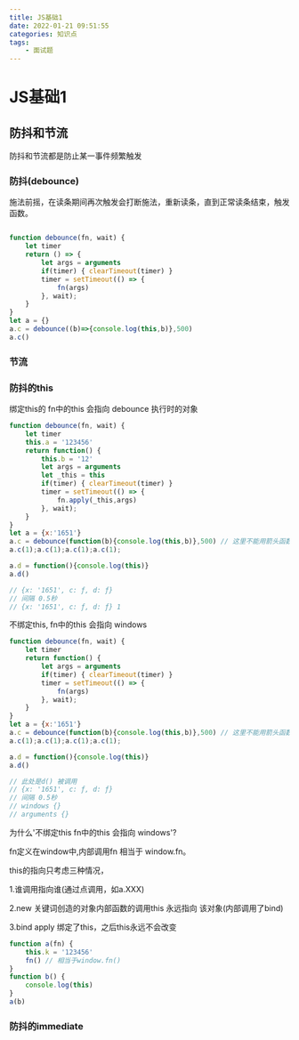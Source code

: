 ```yaml
---
title: JS基础1
date: 2022-01-21 09:51:55
categories: 知识点
tags: 
    - 面试题
---
```


# JS基础1

## 防抖和节流

防抖和节流都是防止某一事件频繁触发

### 防抖(debounce)

施法前摇，在读条期间再次触发会打断施法，重新读条，直到正常读条结束，触发函数。

```js

function debounce(fn, wait) {
    let timer
    return () => {
        let args = arguments
        if(timer) { clearTimeout(timer) }
        timer = setTimeout(() => {
            fn(args)
        }, wait);
    }
}
let a = {}
a.c = debounce((b)=>{console.log(this,b)},500)
a.c()

```

### 节流



### 防抖的this

绑定this的 fn中的this 会指向 debounce 执行时的对象

```js
function debounce(fn, wait) {
    let timer
    this.a = '123456'
    return function() {
        this.b = '12'
        let args = arguments
        let _this = this
        if(timer) { clearTimeout(timer) }
        timer = setTimeout(() => {
            fn.apply(_this,args)
        }, wait);
    }
}
let a = {x:'1651'}
a.c = debounce(function(b){console.log(this,b)},500) // 这里不能用箭头函数，不然会console windows
a.c(1);a.c(1);a.c(1);a.c(1);

a.d = function(){console.log(this)}
a.d()

// {x: '1651', c: ƒ, d: ƒ}
// 间隔 0.5秒
// {x: '1651', c: ƒ, d: ƒ} 1
```

不绑定this, fn中的this 会指向 windows

```js
function debounce(fn, wait) {
    let timer
    return function() {
        let args = arguments
        if(timer) { clearTimeout(timer) }
        timer = setTimeout(() => {
            fn(args)
        }, wait);
    }
}
let a = {x:'1651'}
a.c = debounce(function(b){console.log(this,b)},500) // 这里不能用箭头函数，不然会console windows
a.c(1);a.c(1);a.c(1);a.c(1);

a.d = function(){console.log(this)}
a.d()

// 此处是d() 被调用
// {x: '1651', c: ƒ, d: ƒ}
// 间隔 0.5秒
// windows {}
// arguments {}
```

为什么'不绑定this fn中的this 会指向 windows'?

fn定义在window中,内部调用fn 相当于 window.fn。

this的指向只考虑三种情况，

1.谁调用指向谁(通过点调用，如a.XXX)

2.new 关键词创造的对象内部函数的调用this 永远指向 该对象(内部调用了bind)

3.bind apply 绑定了this，之后this永远不会改变

```js
function a(fn) {
    this.k = '123456'
    fn() // 相当于window.fn()
}
function b() {
    console.log(this)
}
a(b)
```


### 防抖的immediate